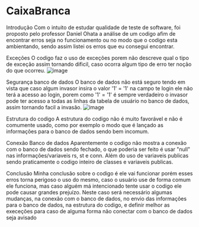 # CaixaBranca
Introdução
  Com o intuito de estudar qualidade de teste de software, foi proposto pelo professor
  Daniel Ohata a análise de um codigo afim de encontrar erros seja no funcionamento
  ou no modo que o codigo esta ambientando, sendo assim listei os erros que eu
  consegui encontrar.

Exceções
  O codigo faz o uso de exceções porem não descreve qual o tipo de exceção assim
  tornando dificil, caso ocorra algum tipo de erro ter noção do que ocorreu.
  ![image](https://github.com/GabrielSichoski/CaixaBranca/assets/104863390/b240ee9c-0803-4d5a-9b71-7babbe853a10)

Segurança banco de dados
  O banco de dados não está seguro tendo em vista que caso algum invasor insira
  o valor '1' = '1' na campo te login ele não terá a acesso ao login, porem
  como '1' = '1' é sempre verdadeiro o invasor pode ter acesso a todas as linhas
  da tabela de usuário no banco de dados, assim tornando facil a invasão.
  ![image](https://github.com/GabrielSichoski/CaixaBranca/assets/104863390/35388633-b07e-4d48-a6a1-0af1e5e4864e)
  
Estrutura do codigo
  A estrutura do codigo não é muito favorável e não é comumente usado, como por 
  exemplo o modo que é lançado as informações para o banco de dados sendo bem incomum.

Conexão Banco de dados
  Aparentemente o codigo não mostra a conexão com o banco de dados sendo fechado,
  o que poderia ser feito é usar "null" nas informações/variaveis rs, st e conn. Além
  do uso de variaveis publicas sendo praticamente o codigo inteiro de classes e variaveis publicas.

Conclusão
  Minha conclusão sobre o codigo é ele vai funcionar porém esses erros torna perigoso
  o uso do mesmo, caso o usuário use de forma comum ele funciona, mas caso alguém
  má intencionado tente usar o codigo ele pode causar grandes prejuízo. Neste caso 
  será necessário algumas mudanças, na conexão com o banco de dados, no envio das informações
  para o banco de dados, na estrutura do codigo, e definir melhor as execeções para caso
  de alguma forma não conectar com o banco de dados seja avisado

